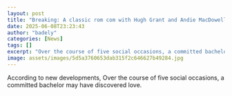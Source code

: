 ```yaml
---
layout: post
title: "Breaking: A classic rom com with Hugh Grant and Andie MacDowell"
date: 2025-06-08T23:23:43
author: "badely"
categories: [News]
tags: []
excerpt: "Over the course of five social occasions, a committed bachelor may have discovered love."
image: assets/images/5d5a3760653dab315f2c646627b49284.jpg
---
```


According to new developments, Over the course of five social occasions, a committed bachelor may have discovered love.

